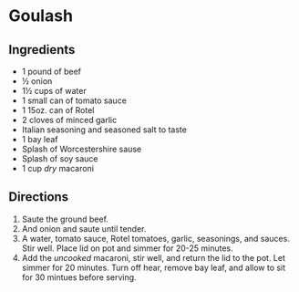 # Goulash

## Ingredients

* 1 pound of beef
* ½ onion
* 1½ cups of water
* 1 small can of tomato sauce
* 1 15oz. can of Rotel
* 2 cloves of minced garlic
* Italian seasoning and seasoned salt to taste
* 1 bay leaf
* Splash of Worcestershire sause
* Splash of soy sauce
* 1 cup _dry_ macaroni

## Directions

1. Saute the ground beef.
2. And onion and saute until tender.
3. A water, tomato sauce, Rotel tomatoes, garlic, seasonings, and sauces. Stir well. Place lid on pot and simmer for 20-25 minutes.
4. Add the _uncooked_ macaroni, stir well, and return the lid to the pot. Let simmer for 20 minutes. Turn off hear, remove bay leaf, and allow to sit for 30 mintues before serving.
